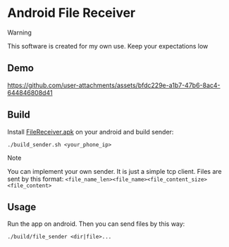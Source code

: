 # Android File Receiver

> [!WARNING]
> This software is created for my own use. Keep your expectations low

## Demo

https://github.com/user-attachments/assets/bfdc229e-a1b7-47b6-8ac4-644846808d41

## Build

Install [FileReceiver.apk](FileReceiver.apk) on your android and build sender:

``` console
./build_sender.sh <your_phone_ip>
```

> [!NOTE]
> You can implement your own sender. It is just a simple tcp client.
> Files are sent by this format: `<file_name_len><file_name><file_content_size><file_content>`

## Usage

Run the app on android. Then you can send files by this way:

``` console
./build/file_sender <dir|file>...
```
